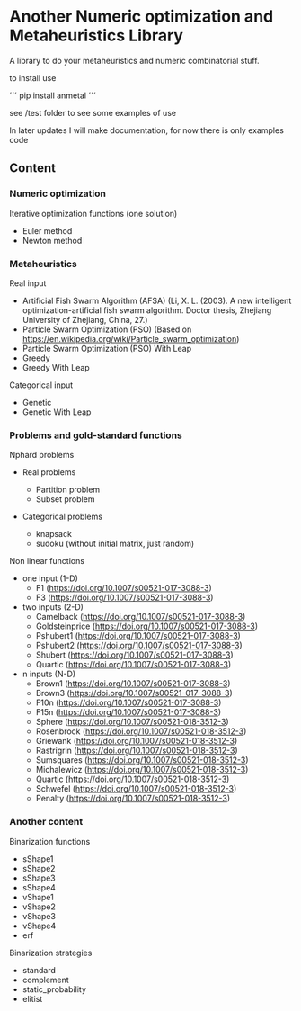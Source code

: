 # Another Numeric optimization and Metaheuristics Library

A library to do your metaheuristics and numeric combinatorial stuff.

to install use

´´´
pip install anmetal
´´´

see /test folder to see some examples of use

In later updates I will make documentation, for now there is only examples code


## Content

### Numeric optimization
Iterative optimization functions (one solution)
* Euler method
* Newton method


### Metaheuristics

Real input
* Artificial Fish Swarm Algorithm (AFSA) (Li, X. L. (2003). A new intelligent optimization-artificial fish swarm algorithm. Doctor thesis, Zhejiang University of Zhejiang, China, 27.)
* Particle Swarm Optimization (PSO) (Based on https://en.wikipedia.org/wiki/Particle_swarm_optimization)
* Particle Swarm Optimization (PSO) With Leap
* Greedy
* Greedy With Leap

Categorical input
* Genetic
* Genetic With Leap

### Problems and gold-standard functions

Nphard problems

* Real problems
  * Partition problem
  * Subset problem

* Categorical problems
  * knapsack
  * sudoku (without initial matrix, just random)

Non linear functions

* one input (1-D)
  * F1 (https://doi.org/10.1007/s00521-017-3088-3)
  * F3 (https://doi.org/10.1007/s00521-017-3088-3)
* two inputs (2-D)
  * Camelback (https://doi.org/10.1007/s00521-017-3088-3)
  * Goldsteinprice (https://doi.org/10.1007/s00521-017-3088-3)
  * Pshubert1 (https://doi.org/10.1007/s00521-017-3088-3)
  * Pshubert2 (https://doi.org/10.1007/s00521-017-3088-3)
  * Shubert (https://doi.org/10.1007/s00521-017-3088-3)
  * Quartic (https://doi.org/10.1007/s00521-017-3088-3)
* n inputs (N-D)
  * Brown1 (https://doi.org/10.1007/s00521-017-3088-3)
  * Brown3 (https://doi.org/10.1007/s00521-017-3088-3)
  * F10n (https://doi.org/10.1007/s00521-017-3088-3)
  * F15n (https://doi.org/10.1007/s00521-017-3088-3)
  * Sphere (https://doi.org/10.1007/s00521-018-3512-3)
  * Rosenbrock (https://doi.org/10.1007/s00521-018-3512-3)
  * Griewank (https://doi.org/10.1007/s00521-018-3512-3)
  * Rastrigrin (https://doi.org/10.1007/s00521-018-3512-3)
  * Sumsquares (https://doi.org/10.1007/s00521-018-3512-3)
  * Michalewicz (https://doi.org/10.1007/s00521-018-3512-3)
  * Quartic (https://doi.org/10.1007/s00521-018-3512-3)
  * Schwefel (https://doi.org/10.1007/s00521-018-3512-3)
  * Penalty (https://doi.org/10.1007/s00521-018-3512-3)

### Another content

Binarization functions
* sShape1
* sShape2
* sShape3
* sShape4
* vShape1
* vShape2
* vShape3
* vShape4
* erf

Binarization strategies
* standard
* complement
* static_probability
* elitist
